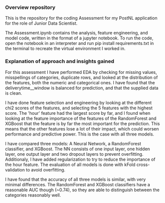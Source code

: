 ### Overview repository
This is the repository for the coding Assessment for my PostNL application for the role of Junior Data Scientist.

The Assessment.ipynb contains the analysis, feature engineering, and model code, written in the format of a jupyter notebook. To run the code, open the notebook in an interpreter and run pip install requirements.txt in the terminal to recreate the virtual environment I worked in.

### Explanation of approach and insights gained
For this assessment I have performed EDA by checking for missing values, misspellings of categories, duplicate rows, and looked at the distribution of the features, both the numeric and categorical ones. I have found that the deliverytime__window is balanced for prediction, and that the supplied data is clean.

I have done feature selection and engineering by looking at the different chi2 scores of the features, and selecting the 5 features with the highest score. The 'hour' feature had the largest score by far, and I found when looking at the feature importance of the features of the RandomForest and XGBoost that the feature is by far the most important for the prediction. This means that the other features lose a lot of their impact, which could worsen performance and predictive power. This is the case with all three models.

I have compared three models: A Neural Network, a RandomForest classifier, and XGBoost. The NN consists of one input layer, one hidden layer, one output layer and two dropout layers to prevent overfitting. Additionaly, I have added regularization to try to reduce the importance of the hour feature. The evaluation of all models is done with kFold cross-validation to avoid overfitting. 

I have found that the accuracy of all three models is similar, with very minimal differences. The RandomForest and XGBoost classifiers have a reasonable AUC though (~0.74), so they are able to distinguish between the categories reasonably well. 
